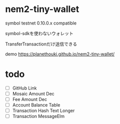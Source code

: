 # nem2-tiny-wallet

symbol testnet 0.10.0.x compatible

symbol-sdkを使わないウォレット

TransferTransactionだけ送信できる

demo https://planethouki.github.io/nem2-tiny-wallet/

# todo

- [ ] GitHub Link
- [ ] Mosaic Amount Dec
- [ ] Fee Amount Dec
- [ ] Account Balance Table
- [ ] Transaction Hash Text Longer
- [ ] Transaction MessageElm
